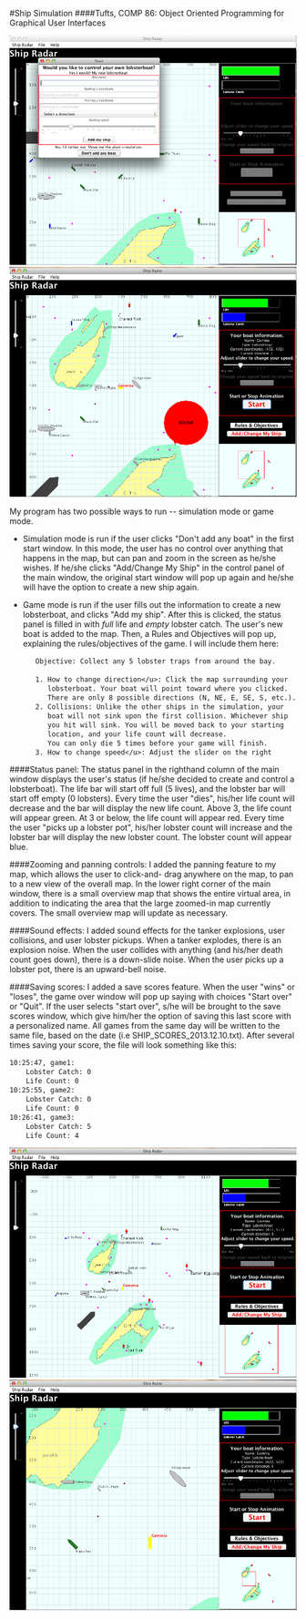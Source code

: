 #Ship Simulation
####Tufts, COMP 86: Object Oriented Programming for Graphical User Interfaces

![img1](./image1.png)
![img2](./image2.png)

My program has two possible ways to run -- simulation mode or game mode.
   - Simulation mode is run if the user clicks "Don't add any boat" in the first
     start window. In this mode, the user has no control over anything that
     happens in the map, but can pan and zoom in the screen as he/she wishes. If
     he/she clicks "Add/Change My Ship" in the control panel of the main window,
     the original start window will pop up again and he/she will have the option
     to create a new ship again.
   - Game mode is run if the user fills out the information to create a new
     lobsterboat, and clicks "Add my ship". After this is clicked, the status
     panel is filled in with *full* life and *empty* lobster catch. The user's
     new boat is added to the map. Then, a Rules and Objectives will pop up,
     explaining the rules/objectives of the game. I will include them here:

            Objective: Collect any 5 lobster traps from around the bay.
            
            1. How to change direction</u>: Click the map surrounding your
               lobsterboat. Your boat will point toward where you clicked.
               There are only 8 possible directions (N, NE, E, SE, S, etc.).
            2. Collisions: Unlike the other ships in the simulation, your
               boat will not sink upon the first collision. Whichever ship
               you hit will sink. You will be moved back to your starting
               location, and your life count will decrease.
               You can only die 5 times before your game will finish.
            3. How to change speed</u>: Adjust the slider on the right

####Status panel:
The status panel in the righthand column of the main window displays the
user's status (if he/she decided to create and control a lobsterboat). The
life bar will start off full (5 lives), and the lobster bar will start off
empty (0 lobsters). Every time the user "dies", his/her life count will
decrease and the bar will display the new life count. Above 3, the life count
will appear green. At 3 or below, the life count will appear red.
Every time the user "picks up a lobster pot", his/her lobster count will
increase and the lobster bar will display the new lobster count. The lobster
count will appear blue.

####Zooming and panning controls:
I added the panning feature to my map, which allows the user to click-and-
drag anywhere on the map, to pan to a new view of the overall map.
In the lower right corner of the main window, there is a small overview
map that shows the entire virtual area, in addition to indicating the 
area that the large zoomed-in map currently covers. The small overview map
will update as necessary.

####Sound effects:
I added sound effects for the tanker explosions, user collisions, and
user lobster pickups. When a tanker explodes, there is an explosion noise.
When the user collides with anything (and his/her death count goes down),
there is a down-slide noise. When the user picks up a lobster pot, there
is an upward-bell noise.

####Saving scores:
I added a save scores feature. When the user "wins" or "loses", the game
over window will pop up saying with choices "Start over" or "Quit". If the
user selects "start over", s/he will be brought to the save scores window,
which give him/her the option of saving this last score with a
personalized name. All games from the same day will be written to the same
file, based on the date (i.e SHIP_SCORES_2013.12.10.txt). After several
times saving your score, the file will look something like this:

	10:25:47, game1:
		Lobster Catch: 0
		Life Count: 0
	10:25:55, game2:
		Lobster Catch: 0
		Life Count: 0
	10:26:41, game3:
		Lobster Catch: 5
		Life Count: 4

![img3](./image3.png)
![img4](./image4.png)
